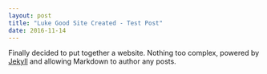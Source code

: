 ```yaml
---
layout: post
title: "Luke Good Site Created - Test Post"
date: 2016-11-14
---
```


Finally decided to put together a website. Nothing too complex, powered by [Jekyll](http://jekyllrb.com) and allowing Markdown to author any posts.
